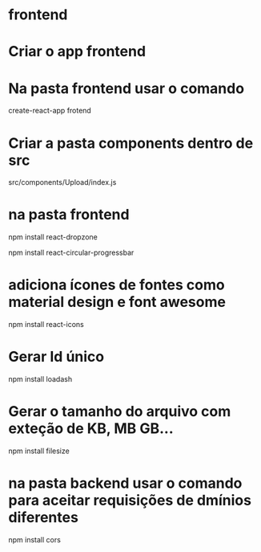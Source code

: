 # frontend

# Criar o app frontend
# Na pasta frontend usar o comando

create-react-app frotend

# Criar a pasta components dentro de src 

src/components/Upload/index.js

# na pasta frontend

npm install react-dropzone

npm install react-circular-progressbar

# adiciona ícones de fontes como material design e font awesome
npm install react-icons

# Gerar Id único

npm install loadash

# Gerar o tamanho do arquivo com exteção de KB, MB GB...

npm install filesize

# na pasta backend usar o comando para aceitar requisições de dmínios diferentes    

npm install cors